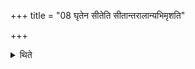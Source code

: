 +++
title = "08 घृतेन सीतेति सीतान्तरालान्यभिमृशति"

+++

<details><summary>थिते</summary>

घृतेन सीतेति सीतान्तरालान्यभिमृशति । उत्तरवेदिं वा ८
</details>
